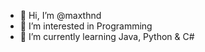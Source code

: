 - 👋 Hi, I’m @maxthnd
- 👀 I’m interested in Programming
- 🌱 I’m currently learning Java, Python & C#
